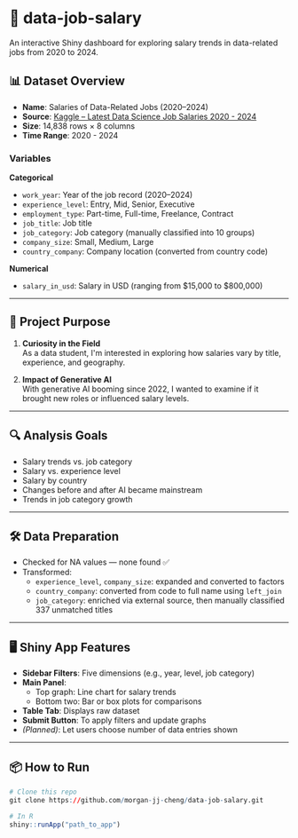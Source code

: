 # 💼 data-job-salary

An interactive Shiny dashboard for exploring salary trends in data-related jobs from 2020 to 2024.

## 📊 Dataset Overview

- **Name**: Salaries of Data-Related Jobs (2020–2024)  
- **Source**: [Kaggle – Latest Data Science Job Salaries 2020 - 2024](https://www.kaggle.com/)  
- **Size**: 14,838 rows × 8 columns  
- **Time Range**: 2020 - 2024

### Variables

**Categorical**
- `work_year`: Year of the job record (2020–2024)
- `experience_level`: Entry, Mid, Senior, Executive
- `employment_type`: Part-time, Full-time, Freelance, Contract
- `job_title`: Job title
- `job_category`: Job category (manually classified into 10 groups)
- `company_size`: Small, Medium, Large
- `country_company`: Company location (converted from country code)

**Numerical**
- `salary_in_usd`: Salary in USD (ranging from $15,000 to $800,000)

---

## 🎯 Project Purpose

1. **Curiosity in the Field**  
   As a data student, I'm interested in exploring how salaries vary by title, experience, and geography.

2. **Impact of Generative AI**  
   With generative AI booming since 2022, I wanted to examine if it brought new roles or influenced salary levels.

---

## 🔍 Analysis Goals

- Salary trends vs. job category
- Salary vs. experience level
- Salary by country
- Changes before and after AI became mainstream
- Trends in job category growth

---

## 🛠️ Data Preparation

- Checked for NA values — none found ✅
- Transformed:
  - `experience_level`, `company_size`: expanded and converted to factors
  - `country_company`: converted from code to full name using `left_join`
  - `job_category`: enriched via external source, then manually classified 337 unmatched titles

---

## 🖥️ Shiny App Features

- **Sidebar Filters**: Five dimensions (e.g., year, level, job category)
- **Main Panel**:
  - Top graph: Line chart for salary trends
  - Bottom two: Bar or box plots for comparisons
- **Table Tab**: Displays raw dataset
- **Submit Button**: To apply filters and update graphs
- *(Planned)*: Let users choose number of data entries shown

---

## 📦 How to Run

```r
# Clone this repo
git clone https://github.com/morgan-jj-cheng/data-job-salary.git

# In R
shiny::runApp("path_to_app")
